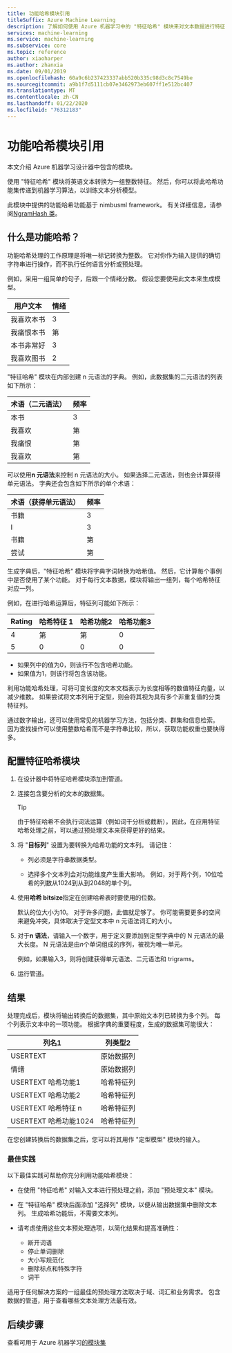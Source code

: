 ```yaml
---
title: 功能哈希模块引用
titleSuffix: Azure Machine Learning
description: 了解如何使用 Azure 机器学习中的 "特征哈希" 模块来对文本数据进行特征。
services: machine-learning
ms.service: machine-learning
ms.subservice: core
ms.topic: reference
author: xiaoharper
ms.author: zhanxia
ms.date: 09/01/2019
ms.openlocfilehash: 60a9c6b237423337abb520b335c98d3c8c7549be
ms.sourcegitcommit: a9b1f7d5111cb07e3462973eb607ff1e512bc407
ms.translationtype: MT
ms.contentlocale: zh-CN
ms.lasthandoff: 01/22/2020
ms.locfileid: "76312183"
---
```

# <a name="feature-hashing-module-reference"></a>功能哈希模块引用

本文介绍 Azure 机器学习设计器中包含的模块。

使用 "特征哈希" 模块将英语文本转换为一组整数特征。 然后，你可以将此哈希功能集传递到机器学习算法，以训练文本分析模型。

此模块中提供的功能哈希功能基于 nimbusml framework。 有关详细信息，请参阅[NgramHash 类](https://docs.microsoft.com/python/api/nimbusml/nimbusml.feature_extraction.text.extractor.ngramhash?view=nimbusml-py-latest)。

## <a name="what-is-feature-hashing"></a>什么是功能哈希？

功能哈希处理的工作原理是将唯一标记转换为整数。 它对你作为输入提供的确切字符串进行操作，而不执行任何语言分析或预处理。 

例如，采用一组简单的句子，后跟一个情绪分数。 假设您要使用此文本来生成模型。

|用户文本|情绪|
|--------------|---------------|
|我喜欢本书|3|
|我痛恨本书|第|
|本书非常好|3|
|我喜欢图书|2|

"特征哈希" 模块在内部创建 n 元语法的字典。 例如，此数据集的二元语法的列表如下所示：

|术语（二元语法）|频率|
|------------|---------------|
|本书|3|
|我喜欢|第|
|我痛恨|第|
|我喜欢|第|

可以使用**n 元语法**来控制 n 元语法的大小。 如果选择二元语法，则也会计算获得单元语法。 字典还会包含如下所示的单个术语：

|术语（获得单元语法）|频率|
|------------|---------------|
|书籍|3|
|I|3|
|书籍|第|
|尝试|第|

生成字典后，"特征哈希" 模块将字典字词转换为哈希值。 然后，它计算每个事例中是否使用了某个功能。 对于每行文本数据，模块将输出一组列，每个哈希特征对应一列。

例如，在进行哈希运算后，特征列可能如下所示：

|Rating|哈希特征 1|哈希功能2|哈希功能3|
|-----|-----|-----|-----|
|4|第|第|0|
|5|0|0|0|

* 如果列中的值为0，则该行不包含哈希功能。
* 如果值为1，则该行将包含该功能。

利用功能哈希处理，可将可变长度的文本文档表示为长度相等的数值特征向量，以减少维数。 如果尝试将文本列用于定型，则会将其视为具有多个非重复值的分类特征列。

通过数字输出，还可以使用常见的机器学习方法，包括分类、群集和信息检索。 因为查找操作可以使用整数哈希而不是字符串比较，所以，获取功能权重也要快得多。

## <a name="configure-the-feature-hashing-module"></a>配置特征哈希模块

1.  在设计器中将特征哈希模块添加到管道。

1. 连接包含要分析的文本的数据集。

    > [!TIP]
    > 由于特征哈希不会执行词法运算（例如词干分析或截断），因此，在应用特征哈希处理之前，可以通过预处理文本来获得更好的结果。 

1. 将 "**目标列**" 设置为要转换为哈希功能的文本列。 请记住：

    * 列必须是字符串数据类型。
    
    * 选择多个文本列会对功能维度产生重大影响。 例如，对于两个列，10位哈希的列数从1024到从到2048的单个列。

1. 使用**哈希 bitsize**指定在创建哈希表时要使用的位数。
    
    默认的位大小为10。 对于许多问题，此值就足够了。 你可能需要更多的空间来避免冲突，具体取决于定型文本中 n 元语法词汇的大小。
    
1. 对于**n 语法**，请输入一个数字，用于定义要添加到定型字典中的 N 元语法的最大长度。 N 元语法是由*n*个单词组成的序列，被视为唯一单元。

    例如，如果输入3，则将创建获得单元语法、二元语法和 trigrams。

1. 运行管道。

## <a name="results"></a>结果

处理完成后，模块将输出转换后的数据集，其中原始文本列已转换为多个列。 每个列表示文本中的一项功能。 根据字典的重要程度，生成的数据集可能很大：

|列名1|列类型2|
|-------------------|-------------------|
|USERTEXT|原始数据列|
|情绪|原始数据列|
|USERTEXT 哈希功能1|哈希特征列|
|USERTEXT 哈希功能2|哈希特征列|
|USERTEXT 哈希特征 n|哈希特征列|
|USERTEXT 哈希功能1024|哈希特征列|

在您创建转换后的数据集之后，您可以将其用作 "定型模型" 模块的输入。
 
### <a name="best-practices"></a>最佳实践

以下最佳实践可帮助你充分利用功能哈希模块：

* 在使用 "特征哈希" 对输入文本进行预处理之前，添加 "预处理文本" 模块。 

* 在 "特征哈希" 模块后面添加 "选择列" 模块，以便从输出数据集中删除文本列。 生成哈希功能后，不需要文本列。
    
* 请考虑使用这些文本预处理选项，以简化结果和提高准确性：

    * 断开词语
    * 停止单词删除
    * 大小写规范化
    * 删除标点和特殊字符
    * 词干  

适用于任何解决方案的一组最佳的预处理方法取决于域、词汇和业务需求。 包含数据的管道，用于查看哪些文本处理方法最有效。

## <a name="next-steps"></a>后续步骤
            
查看可用于 Azure 机器学习[的模块集](module-reference.md) 
